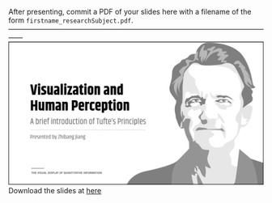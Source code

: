 After presenting, commit a PDF of your slides here with a filename of the form `firstname_researchSubject.pdf`.
——————————————————————————————————————
![illustrative images](./cover.png)
Download the slides at [here](https://github.com/gitacoco/dvia-2019/raw/master/0.research/Zhibang_TheVisualDisplay.pdf)